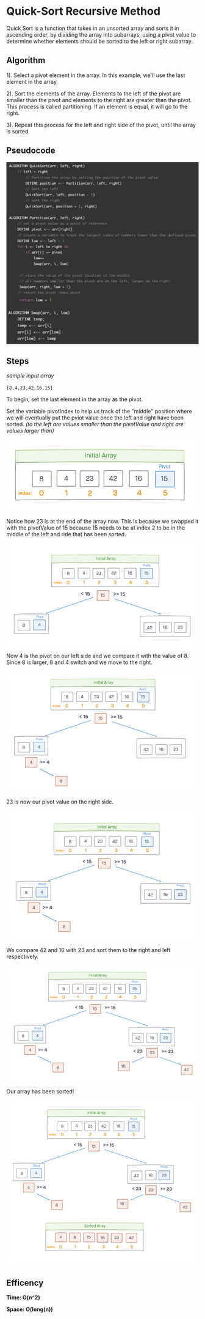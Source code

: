 # Quick-Sort Recursive Method

Quick Sort is a function that takes in an unsorted array and sorts it in ascending order, by dividing the array into subarrays, using a pivot value to determine whether elements should be sorted to the left or right subarray.

## Algorithm

1). Select a pivot element in the array. In this example, we'll use the last element in the array.

2). Sort the elements of the array. Elements to the left of the pivot are smaller than the pivot and  elements to the right are greater than the pivot. This process is called partitioning. If an element is equal, it will go to the right.

3). Repeat this process for the left and right side of the pivot, until the array is sorted.


## Pseudocode

![pseudocode](img/pseudocode.png)

## Steps

*sample input array*

`[8,4,23,42,16,15]`

To begin, set the last element in the array as the pivot. 

Set the variable pivotIndex to help us track of the "middle" position where we will eventually put the pviot value once the left and right have been sorted. *(to the left are values smaller than the pivotValue and right are values larger than)*

![firstPivot](img/firstPivot.png)

Notice how 23 is at the end of the array now. This is because we swapped it with the pivotValue of 15 because 15 needs to be at index 2 to be in the middle of the left and ride that has been sorted. 

![2ndPivot](img/2ndPivot.png)

Now 4 is the pivot on our left side and we compare it with the value of 8. Since 8 is larger, 8 and 4 switch and we move to the right. 

![compare2ndPivot](img/compare2ndPivot.png)

23 is now our pivot value on the right side. 

![3rdPivot](img/3rdPivot.png)

We compare 42 and 16 with 23 and sort them to the right and left respectively. 

![compare3rdPivot](img/compare3rdPivot.png)

Our array has been sorted!

![result](img/result.png)

## Efficency

**Time: O(n^2)**

**Space: O(long(n))**

